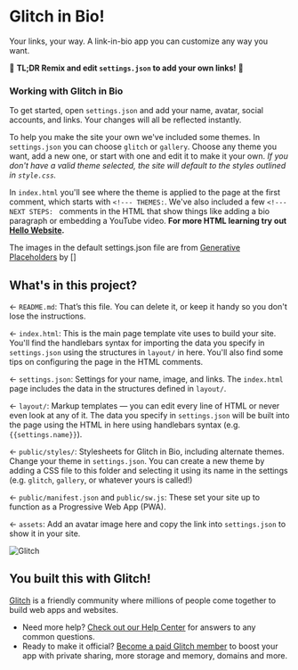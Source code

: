 # Glitch in Bio!

Your links, your way. A link-in-bio app you can customize any way you want.

🚀 **TL;DR Remix and edit `settings.json` to add your own links!** 🚀


### Working with Glitch in Bio

To get started, open `settings.json` and add your name, avatar, social accounts, and links. Your changes will all be reflected instantly. 

To help you make the site your own we've included some themes. In `settings.json` you can choose `glitch` or `gallery`. Choose any theme you want, add a new one, or start with one and edit it to make it your own. _If you don't have a valid theme selected, the site will default to the styles outlined in `style.css`._

In `index.html` you'll see where the theme is applied to the page at the first comment, which starts with `<!--- THEMES:`. We've also included a few `<!--- NEXT STEPS: ` comments in the HTML that show things like adding a bio paragraph or embedding a YouTube video. **For more HTML learning try out [Hello Website](https://glitch.com/~glitch-hello-website).**

The images in the default settings.json file are from [Generative Placeholders](https://glitch.com/~generative-placeholders) by []


## What's in this project?

← `README.md`: That’s this file. You can delete it, or keep it handy so you don't lose the instructions.

← `index.html`: This is the main page template vite uses to build your site. You'll find the handlebars syntax for importing the data you specify in `settings.json` using the structures in `layout/` in here. You'll also find some tips on configuring the page in the HTML comments.

← `settings.json`: Settings for your name, image, and links. The `index.html` page includes the data in the structures defined in `layout/`.

← `layout/`: Markup templates — you can edit every line of HTML or never even look at any of it. The data you specify in `settings.json` will be built into the page using the HTML in here using handlebars syntax (e.g. `{{settings.name}}`).

← `public/styles/`: Stylesheets for Glitch in Bio, including alternate themes. Change your theme in `settings.json`. You can create a new theme by adding a CSS file to this folder and selecting it using its name in the settings (e.g. `glitch`, `gallery`, or whatever yours is called!)

← `public/manifest.json` and `public/sw.js`: These set your site up to function as a Progressive Web App (PWA).

← `assets`: Add an avatar image here and copy the link into `settings.json` to show it in your site.

![Glitch](https://cdn.glitch.com/a9975ea6-8949-4bab-addb-8a95021dc2da%2FLogo_Color.svg?v=1602781328576)

## You built this with Glitch!

[Glitch](https://glitch.com) is a friendly community where millions of people come together to build web apps and websites.

- Need more help? [Check out our Help Center](https://help.glitch.com/) for answers to any common questions.
- Ready to make it official? [Become a paid Glitch member](https://glitch.com/pricing) to boost your app with private sharing, more storage and memory, domains and more.
